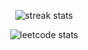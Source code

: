 <p align="center">
  <a name="xd">
    <img src="https://github-readme-streak-stats.herokuapp.com/?user=kihlaj&theme=dark" alt="streak stats" />
  </a>
</p>
<p align="center">
  <a name="xd">
    <img src="https://leetcard.jacoblin.cool/kihlaj?theme=nord&font=DM%20Sans&extension=activity" alt="leetcode stats" />
  </a>
</p>
